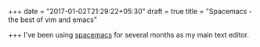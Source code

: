 +++
date = "2017-01-02T21:29:22+05:30"
draft = true
title = "Spacemacs - the best of vim and emacs"

+++
I've been using [spacemacs](http://spacemacs.org/) for several months as my main text editor.

